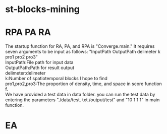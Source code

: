 # st-blocks-mining

# RPA PA RA
The startup function for RA, PA, and RPA is "Converge.main." It requires seven arguments to be input as follows: "InputPath OutputPath delimeter k pro1 pro2 pro3"  
InputPath:File path for input data  
OutputPath:Path for result output  
delimeter:delimeter  
k:Number of spatiotemporal blocks I hope to find  
pro1,pro2,pro3:The proportion of density, time, and space in score function f.  
We have provided a test data in data folder. you can run the test data by entering the parameters "./data/test. txt./output/test" and "10 1 1 1" in main function.  

# EA
